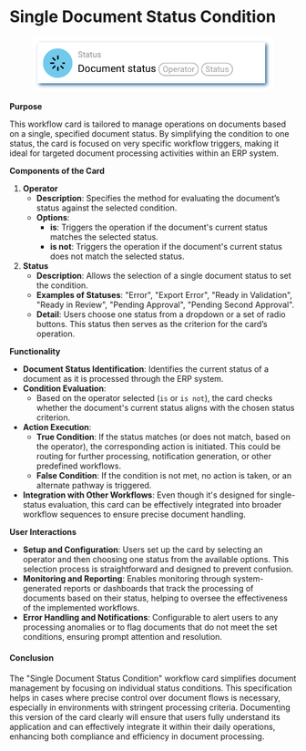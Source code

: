 # Single Document Status Condition

<figure><img src="../../../.gitbook/assets/userlmn_928e514bc0e2aa775894e4ec5f992bd9.png" alt=""><figcaption></figcaption></figure>

**Purpose**

This workflow card is tailored to manage operations on documents based on a single, specified document status. By simplifying the condition to one status, the card is focused on very specific workflow triggers, making it ideal for targeted document processing activities within an ERP system.

**Components of the Card**

1. **Operator**
   * **Description**: Specifies the method for evaluating the document’s status against the selected condition.
   * **Options**:
     * **is**: Triggers the operation if the document's current status matches the selected status.
     * **is not**: Triggers the operation if the document's current status does not match the selected status.
2. **Status**
   * **Description**: Allows the selection of a single document status to set the condition.
   * **Examples of Statuses**: "Error", "Export Error", "Ready in Validation", "Ready in Review", "Pending Approval", "Pending Second Approval".
   * **Detail**: Users choose one status from a dropdown or a set of radio buttons. This status then serves as the criterion for the card’s operation.

**Functionality**

* **Document Status Identification**: Identifies the current status of a document as it is processed through the ERP system.
* **Condition Evaluation**:
  * Based on the operator selected (`is` or `is not`), the card checks whether the document's current status aligns with the chosen status criterion.
* **Action Execution**:
  * **True Condition**: If the status matches (or does not match, based on the operator), the corresponding action is initiated. This could be routing for further processing, notification generation, or other predefined workflows.
  * **False Condition**: If the condition is not met, no action is taken, or an alternate pathway is triggered.
* **Integration with Other Workflows**: Even though it's designed for single-status evaluation, this card can be effectively integrated into broader workflow sequences to ensure precise document handling.

**User Interactions**

* **Setup and Configuration**: Users set up the card by selecting an operator and then choosing one status from the available options. This selection process is straightforward and designed to prevent confusion.
* **Monitoring and Reporting**: Enables monitoring through system-generated reports or dashboards that track the processing of documents based on their status, helping to oversee the effectiveness of the implemented workflows.
* **Error Handling and Notifications**: Configurable to alert users to any processing anomalies or to flag documents that do not meet the set conditions, ensuring prompt attention and resolution.

#### Conclusion

The "Single Document Status Condition" workflow card simplifies document management by focusing on individual status conditions. This specification helps in cases where precise control over document flows is necessary, especially in environments with stringent processing criteria. Documenting this version of the card clearly will ensure that users fully understand its application and can effectively integrate it within their daily operations, enhancing both compliance and efficiency in document processing.



